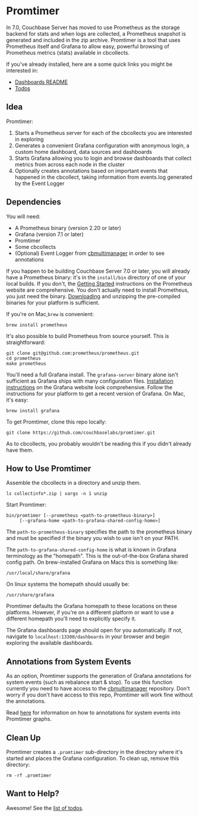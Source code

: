 # Promtimer

In 7.0, Couchbase Server has moved to use Prometheus as the storage backend
for stats and when logs are collected, a Prometheus snapshot is generated
and included in the zip archive. Promtimer is a tool that uses Prometheus
itself and Grafana to allow easy, powerful browsing of Prometheus metrics
(stats) available in cbcollects.

If you've already installed, here are a some quick links you might be
interested in:
* [Dashboards README](dashboards/README.md)
* [Todos](TODO.md)

## Idea
Promtimer:

1. Starts a Prometheus server for each of the cbcollects you are interested
   in exploring
1. Generates a convenient Grafana configuration with
   anonymous login, a custom home dashboard, data sources and dashboards
1. Starts Grafana allowing you to login and browse dashboards that collect
   metrics from across each node in the cluster
1. Optionally creates annotations based on important events that happened in
   the cbcollect, taking information from events.log generated by the Event Logger

## Dependencies

You will need:

* A Prometheus binary (version 2.20 or later)
* Grafana (version 7.1 or later)
* Promtimer
* Some cbcollects
* (Optional) Event Logger from [cbmultimanager](https://github.com/couchbaselabs/cbmultimanager)
  in order to see annotations

If you happen to be building Couchbase Server 7.0 or later, you will already 
have a Prometheus binary: it's in the `install/bin` directory of one of your 
local builds. If you don't, the [Getting Started](https://prometheus.io/docs/introduction/first_steps/) 
instructions on the Prometheus website are comprehensive. You don't actually
need to install Prometheus, you just need the binary. [Downloading](https://prometheus.io/download/)
and unzipping the pre-compiled binaries for your platform is sufficient.

If you're on Mac,`brew` is convenient:

    brew install prometheus

It's also possible to build Prometheus from source yourself. This is 
straightforward:

```
git clone git@github.com:prometheus/prometheus.git
cd prometheus
make prometheus
```

You'll need a full Grafana install. The `grafana-server` binary alone isn't 
sufficient as Grafana ships with many configuration files. 
[Installation instructions](https://grafana.com/docs/grafana/latest/installation/) 
on the Grafana website look comprehensive. Follow the instructions for your
platform to get a recent version of Grafana. On Mac, it's easy:

    brew install grafana

To get Promtimer, clone this repo locally:

    git clone https://github.com/couchbaselabs/promtimer.git

As to cbcollects, you probably wouldn't be reading this if you didn't already
have them. 

## How to Use Promtimer

Assemble the cbcollects in a directory and unzip them. 

```
ls collectinfo*.zip | xargs -n 1 unzip
```

Start Promtimer:

```
bin/promtimer [--prometheus <path-to-prometheus-binary>]
     [--grafana-home <path-to-grafana-shared-config-home>]
```

The `path-to-prometheus-binary` specifies the path to the prometheus binary and
must be specified if the binary you wish to use isn't on your PATH.

The `path-to-grafana-shared-config-home` is what is known in Grafana terminology as the
"homepath". This is the out-of-the-box Grafana shared config path. On brew-installed
Grafana on Macs this is something like:

    /usr/local/share/grafana

On linux systems the homepath should usually be:

    /usr/share/grafana

Promtimer defaults the Grafana homepath to these locations on these platforms. However,
if you're on a different platform or want to use a different homepath you'll need to
explicitly specify it.

The Grafana dashboards page should open for you automatically. If not, navigate
to `localhost:13300/dashboards` in your browser and begin exploring the
available dashboards.

## Annotations from System Events

As an option, Promtimer supports the generation of Grafana annotations for system events
(such as rebalance start & stop). To use this function currently you need to have access
to the [cbmultimanager](https://github.com/couchbaselabs/cbmultimanager) repository.
Don't worry if you don't have access to this repo, Promtimer will work fine without the
annotations.

Read [here](EVENTS.md) for information on how to annotations for system events into
Promtimer graphs.

## Clean Up

Promtimer creates a `.promtimer` sub-directory in the directory where it's
started and places the Grafana configuration. To clean up, remove this
directory:

```
rm -rf .promtimer
```

## Want to Help?

Awesome! See the [list of todos](TODO.md).
